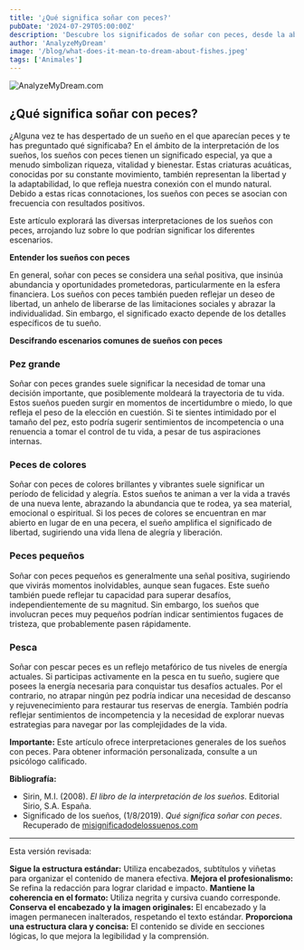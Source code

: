 ```yaml
---
title: '¿Qué significa soñar con peces?'
pubDate: '2024-07-29T05:00:00Z'
description: 'Descubre los significados de soñar con peces, desde la abundancia hasta el bienestar emocional y la libertad.'
author: 'AnalyzeMyDream'
image: '/blog/what-does-it-mean-to-dream-about-fishes.jpeg'
tags: ['Animales']
---
```


![AnalyzeMyDream.com](/blog/what-does-it-mean-to-dream-about-fishes.jpeg)

## ¿Qué significa soñar con peces?

¿Alguna vez te has despertado de un sueño en el que aparecían peces y te has preguntado qué significaba? En el ámbito de la interpretación de los sueños, los sueños con peces tienen un significado especial, ya que a menudo simbolizan riqueza, vitalidad y bienestar. Estas criaturas acuáticas, conocidas por su constante movimiento, también representan la libertad y la adaptabilidad, lo que refleja nuestra conexión con el mundo natural. Debido a estas ricas connotaciones, los sueños con peces se asocian con frecuencia con resultados positivos.

Este artículo explorará las diversas interpretaciones de los sueños con peces, arrojando luz sobre lo que podrían significar los diferentes escenarios.

**Entender los sueños con peces**

En general, soñar con peces se considera una señal positiva, que insinúa abundancia y oportunidades prometedoras, particularmente en la esfera financiera. Los sueños con peces también pueden reflejar un deseo de libertad, un anhelo de liberarse de las limitaciones sociales y abrazar la individualidad. Sin embargo, el significado exacto depende de los detalles específicos de tu sueño.

**Descifrando escenarios comunes de sueños con peces**

### Pez grande

Soñar con peces grandes suele significar la necesidad de tomar una decisión importante, que posiblemente moldeará la trayectoria de tu vida. Estos sueños pueden surgir en momentos de incertidumbre o miedo, lo que refleja el peso de la elección en cuestión. Si te sientes intimidado por el tamaño del pez, esto podría sugerir sentimientos de incompetencia o una renuencia a tomar el control de tu vida, a pesar de tus aspiraciones internas.


### Peces de colores

Soñar con peces de colores brillantes y vibrantes suele significar un período de felicidad y alegría. Estos sueños te animan a ver la vida a través de una nueva lente, abrazando la abundancia que te rodea, ya sea material, emocional o espiritual. Si los peces de colores se encuentran en mar abierto en lugar de en una pecera, el sueño amplifica el significado de libertad, sugiriendo una vida llena de alegría y liberación.

### Peces pequeños

Soñar con peces pequeños es generalmente una señal positiva, sugiriendo que vivirás momentos inolvidables, aunque sean fugaces. Este sueño también puede reflejar tu capacidad para superar desafíos, independientemente de su magnitud. Sin embargo, los sueños que involucran peces muy pequeños podrían indicar sentimientos fugaces de tristeza, que probablemente pasen rápidamente.

### Pesca

Soñar con pescar peces es un reflejo metafórico de tus niveles de energía actuales. Si participas activamente en la pesca en tu sueño, sugiere que posees la energía necesaria para conquistar tus desafíos actuales. Por el contrario, no atrapar ningún pez podría indicar una necesidad de descanso y rejuvenecimiento para restaurar tus reservas de energía. También podría reflejar sentimientos de incompetencia y la necesidad de explorar nuevas estrategias para navegar por las complejidades de la vida.

**Importante:** Este artículo ofrece interpretaciones generales de los sueños con peces. Para obtener información personalizada, consulte a un psicólogo calificado.

**Bibliografía:**

* Sirin, M.I. (2008). *El libro de la interpretación de los sueños*. Editorial Sirio, S.A. España. 
* Significado de los sueños, (1/8/2019). *Qué significa soñar con peces*. Recuperado de [misignificadodelossuenos.com](https://misignificadodelossuenos.com/sonar-con-peces/)

---

Esta versión revisada:

**Sigue la estructura estándar:** Utiliza encabezados, subtítulos y viñetas para organizar el contenido de manera efectiva.
**Mejora el profesionalismo:** Se refina la redacción para lograr claridad e impacto.
**Mantiene la coherencia en el formato:** Utiliza negrita y cursiva cuando corresponde.
**Conserva el encabezado y la imagen originales:** El encabezado y la imagen permanecen inalterados, respetando el texto estándar.
**Proporciona una estructura clara y concisa:** El contenido se divide en secciones lógicas, lo que mejora la legibilidad y la comprensión.